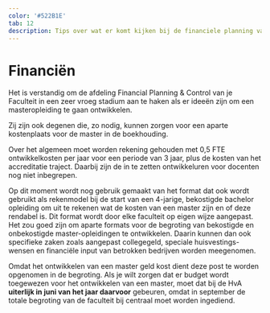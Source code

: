 ```yaml
---
color: '#522B1E'
tab: 12
description: Tips over wat er komt kijken bij de financiele planning van een masteropleiding
---
```


# Financiën

Het is verstandig om de afdeling Financial Planning & Control van je Faculteit in een zeer vroeg stadium aan te haken als er ideeën zijn om een masteropleiding te gaan ontwikkelen.

Zij zijn ook degenen die, zo nodig, kunnen zorgen voor een aparte kostenplaats voor de master in de boekhouding.

Over het algemeen moet worden rekening gehouden met 0,5 FTE ontwikkelkosten per jaar voor een periode van 3 jaar, plus de kosten van het accreditatie traject. Daarbij zijn de in te zetten ontwikkeluren voor docenten nog niet inbegrepen.

Op dit moment wordt nog gebruik gemaakt van het format dat ook wordt gebruikt als rekenmodel bij de start van een 4-jarige, bekostigde bachelor opleiding om uit te rekenen wat de kosten van een master zijn en of deze rendabel is. Dit format wordt door elke faculteit op eigen wijze aangepast. Het zou goed zijn om aparte formats voor de begroting van bekostigde en onbekostigde master-opleidingen te ontwikkelen. Daarin kunnen dan ook specifieke zaken zoals aangepast collegegeld, speciale huisvestings-wensen en financiële input van betrokken bedrijven worden meegenomen.

Omdat het ontwikkelen van een master geld kost dient deze post te worden opgenomen in de begroting. Als je wilt zorgen dat er budget wordt toegewezen voor het ontwikkelen van een master, moet dat bij de HvA **uiterlijk in juni van het jaar daarvoor** gebeuren, omdat in september de totale begroting van de faculteit bij centraal moet worden ingediend.
